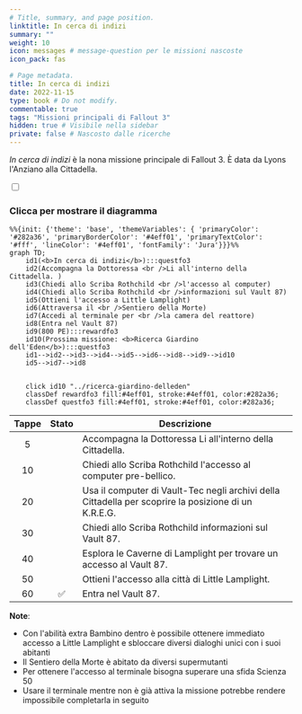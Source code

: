 ```yaml
---
# Title, summary, and page position.
linktitle: In cerca di indizi
summary: ""
weight: 10
icon: messages # message-question per le missioni nascoste
icon_pack: fas

# Page metadata.
title: In cerca di indizi
date: 2022-11-15
type: book # Do not modify.
commentable: true
tags: "Missioni principali di Fallout 3"
hidden: true # Visibile nella sidebar
private: false # Nascosto dalle ricerche
---
```


<div class="fo3">

*In cerca di indizi* è la nona missione principale di Fallout 3. È data da Lyons l'Anziano alla Cittadella.


<section class="chart-collapse">
<input type="checkbox" name="collapse2" id="handle2">
<h3 class="handle">
<label for="handle2">Clicca per mostrare il diagramma</label>
</h3>
<div class="content">

```mermaid
%%{init: {'theme': 'base', 'themeVariables': { 'primaryColor': '#282a36', 'primaryBorderColor': '#4eff01', 'primaryTextColor': '#fff', 'lineColor': '#4eff01', 'fontFamily': 'Jura'}}}%%
graph TD;
    id1(<b>In cerca di indizi</b>):::questfo3
    id2(Accompagna la Dottoressa <br />Li all'interno della Cittadella. )
    id3(Chiedi allo Scriba Rothchild <br />l'accesso al computer)
    id4(Chiedi allo Scriba Rothchild <br />informazioni sul Vault 87)
    id5(Ottieni l'accesso a Little Lamplight)  
    id6(Attraversa il <br />Sentiero della Morte)
    id7(Accedi al terminale per <br />la camera del reattore)
    id8(Entra nel Vault 87)
    id9(800 PE):::rewardfo3
    id10(Prossima missione: <b>Ricerca Giardino dell'Eden</b>):::questfo3
    id1-->id2-->id3-->id4-->id5-->id6-->id8-->id9-->id10
    id5-->id7-->id8
    
    
    click id10 "../ricerca-giardino-delleden"
    classDef rewardfo3 fill:#4eff01, stroke:#4eff01, color:#282a36;
    classDef questfo3 fill:#4eff01, stroke:#4eff01, color:#282a36;
```

</div>
</section>

| Tappe |       Stato        | Descrizione                                                                                          |
| :---: | :----------------: | ---------------------------------------------------------------------------------------------------- |
|   5   |                    | Accompagna la Dottoressa Li all'interno della Cittadella.                                            |
|  10   |                    | Chiedi allo Scriba Rothchild l'accesso al computer pre-bellico.                                      |
|  20   |                    | Usa il computer di Vault-Tec negli archivi della Cittadella per scoprire la posizione di un K.R.E.G. |
|  30   |                    | Chiedi allo Scriba Rothchild informazioni sul Vault 87.                                              |
|  40   |                    | Esplora le Caverne di Lamplight per trovare un accesso al Vault 87.                                  |
|  50   |                    | Ottieni l'accesso alla città di Little Lamplight.                                                    |
|  60   | :white_check_mark: | Entra nel Vault 87.                                                                                  |

**Note**:
- Con l'abilità extra Bambino dentro è possibile ottenere immediato accesso a Little Lamplight e sbloccare diversi dialoghi unici con i suoi abitanti
- Il Sentiero della Morte è abitato da diversi supermutanti
- Per ottenere l'accesso al terminale bisogna superare una sfida Scienza 50
- Usare il terminale mentre non è già attiva la missione potrebbe rendere impossibile completarla in seguito


</div>